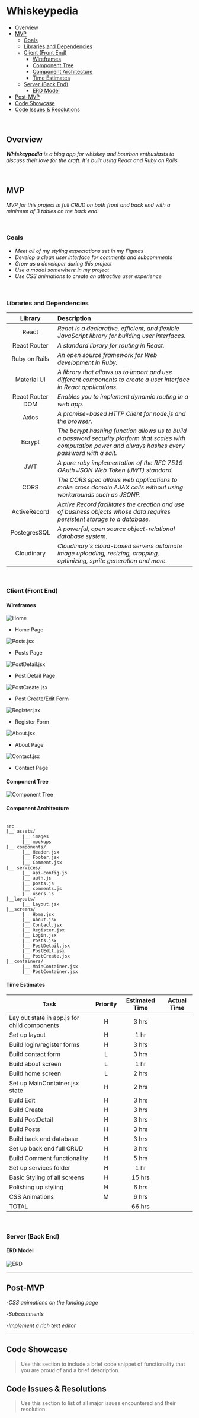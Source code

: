 # Whiskeypedia <!-- omit in toc -->

- [Overview](#overview)
- [MVP](#mvp)
  - [Goals](#goals)
  - [Libraries and Dependencies](#libraries-and-dependencies)
  - [Client (Front End)](#client-front-end)
    - [Wireframes](#wireframes)
    - [Component Tree](#component-tree)
    - [Component Architecture](#component-architecture)
    - [Time Estimates](#time-estimates)
  - [Server (Back End)](#server-back-end)
    - [ERD Model](#erd-model)
- [Post-MVP](#post-mvp)
- [Code Showcase](#code-showcase)
- [Code Issues & Resolutions](#code-issues--resolutions)

<br>

## Overview

_**Whiskeypedia** is a blog app for whiskey and bourbon enthusiasts to discuss their love for the craft. It's built using React and Ruby on Rails._


<br>

## MVP

> 

_MVP for this project is full CRUD on both front and back end with a minimum of 3 tables on the back end._

<br>

### Goals

- _Meet all of my styling expectations set in my Figmas_
- _Develop a clean user interface for comments and subcomments_
- _Grow as a developer during this project_
- _Use a modal somewhere in my project_
- _Use CSS animations to create an attractive user experience_

<br>

### Libraries and Dependencies


|     Library      | Description                                |
| :--------------: | :----------------------------------------- |
|      React       | _React is a declarative, efficient, and flexible JavaScript library for building user interfaces._ |
|   React Router   | _A standard library for routing in React._ |
|  Ruby on Rails| _An open source framework for Web development in Ruby._ |
|          Material UI | _A library that allows us to import and use different components to create a user interface in React applications._ |
|   React Router DOM| _Enables you to implement dynamic routing in a web app._ |
| Axios  | _A promise-based HTTP Client for node.js and the browser._ |
|  Bcrypt | _The bcrypt hashing function allows us to build a password security platform that scales with computation power and always hashes every password with a salt._ |
|   JWT| _A pure ruby implementation of the RFC 7519 OAuth JSON Web Token (JWT) standard._ |
|   CORS| _The CORS spec allows web applications to make cross domain AJAX calls without using workarounds such as JSONP._ |
|  ActiveRecord | _Active Record facilitates the creation and use of business objects whose data requires persistent storage to a database._ |
|   PostegresSQL| _A powerful, open source object-relational database system._ |
| Cloudinary  | _Cloudinary's cloud-based servers automate image uploading, resizing, cropping, optimizing, sprite generation and more._ |


<br>

### Client (Front End)

#### Wireframes

![Home](https://github.com/rlmorrison74/whiskeypedia/blob/main/assets/mockups/home.png)

- Home Page

![Posts.jsx](https://github.com/rlmorrison74/whiskeypedia/blob/main/assets/mockups/posts.png)

- Posts Page

![PostDetail.jsx](https://github.com/rlmorrison74/whiskeypedia/blob/main/assets/mockups/post_detail.png)

- Post Detail Page

![PostCreate.jsx](https://github.com/rlmorrison74/whiskeypedia/blob/main/assets/mockups/create_post.png)

- Post Create/Edit Form

![Register.jsx](https://github.com/rlmorrison74/whiskeypedia/blob/main/assets/mockups/sign_up.png)

- Register Form

![About.jsx](https://github.com/rlmorrison74/whiskeypedia/blob/main/assets/mockups/about.png)

- About Page

![Contact.jsx](https://github.com/rlmorrison74/whiskeypedia/blob/main/assets/mockups/contact.png)

- Contact Page

#### Component Tree

![Component Tree ](https://cdn.discordapp.com/attachments/283876599626072064/905108967313768478/unknown.png)

#### Component Architecture

``` structure

src
|__ assets/
      |__ images
      |__ mockups
|__ components/
      |__ Header.jsx
      |__ Footer.jsx
      |__ Comment.jsx
|__ services/
      |__ api-config.js
      |__ auth.js
      |__ posts.js
      |__ comments.js
      |__ users.js
|__layouts/
      |__ Layout.jsx
|__screens/
      |__ Home.jsx
      |__ About.jsx
      |__ Contact.jsx
      |__ Register.jsx
      |__ Login.jsx
      |__ Posts.jsx
      |__ PostDetail.jsx
      |__ PostEdit.jsx
      |__ PostCreate.jsx
|__containers/
      |__ MainContainer.jsx
      |__ PostContainer.jsx

```

#### Time Estimates

| Task                | Priority | Estimated Time | Actual Time |
| ------------------- | :------: | :------------: | :-----------: | 
| Lay out state in app.js for child components   |    H     |     3 hrs      |          |   
| Set up layout |    H     |     1 hr      |          |    
| Build login/register forms |    H     |     3 hrs      |          |     
| Build contact form |    L     |     3 hrs      |          |     
| Build about screen |    L     |     1 hr     |          |     
| Build home screen |    L     |     2 hrs      |          |     
| Set up MainContainer.jsx state |    H     |     2 hrs      |          |     
| Build Edit |    H     |     3 hrs      |          |     
| Build Create |    H     |     3 hrs      |          |     
| Build PostDetail |    H     |     3 hrs      |          |     
| Build Posts |    H     |     3 hrs      |          |     
| Build back end database |    H     |     3 hrs      |          |     
| Set up back end full CRUD |    H     |     3 hrs      |          |     
| Build Comment functionality |    H     |     5 hrs      |          |
| Set up services folder |    H     |     1 hr      |          |
| Basic Styling of all screens |    H     |     15 hrs      |          |
| Polishing up styling |    H     |     6 hrs      |          |
| CSS Animations |    M     |     6 hrs      |          |
| TOTAL               |          |     66 hrs      |          |     

<br>

### Server (Back End)

#### ERD Model


![ERD](https://cdn.discordapp.com/attachments/283876599626072064/905156990915993731/unknown.png)
<br>

***

## Post-MVP

-_CSS animations on the landing page_

-_Subcomments_

-_Implement a rich text editor_

***

## Code Showcase

> Use this section to include a brief code snippet of functionality that you are proud of and a brief description.

## Code Issues & Resolutions

> Use this section to list of all major issues encountered and their resolution.
